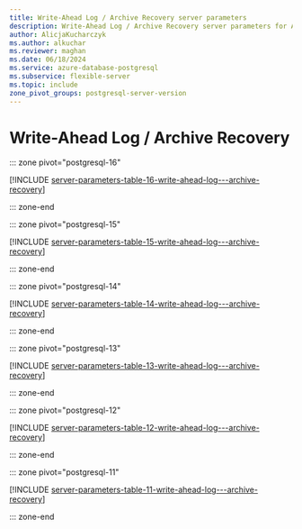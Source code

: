 ```yaml
---
title: Write-Ahead Log / Archive Recovery server parameters
description: Write-Ahead Log / Archive Recovery server parameters for Azure Database for PostgreSQL - Flexible Server.
author: AlicjaKucharczyk
ms.author: alkuchar
ms.reviewer: maghan
ms.date: 06/18/2024
ms.service: azure-database-postgresql
ms.subservice: flexible-server
ms.topic: include
zone_pivot_groups: postgresql-server-version
---
```

# Write-Ahead Log / Archive Recovery


::: zone pivot="postgresql-16"

[!INCLUDE [server-parameters-table-16-write-ahead-log---archive-recovery](./includes/server-parameters-table-16-write-ahead-log---archive-recovery.md)]

::: zone-end


::: zone pivot="postgresql-15"

[!INCLUDE [server-parameters-table-15-write-ahead-log---archive-recovery](./includes/server-parameters-table-15-write-ahead-log---archive-recovery.md)]

::: zone-end


::: zone pivot="postgresql-14"

[!INCLUDE [server-parameters-table-14-write-ahead-log---archive-recovery](./includes/server-parameters-table-14-write-ahead-log---archive-recovery.md)]

::: zone-end


::: zone pivot="postgresql-13"

[!INCLUDE [server-parameters-table-13-write-ahead-log---archive-recovery](./includes/server-parameters-table-13-write-ahead-log---archive-recovery.md)]

::: zone-end


::: zone pivot="postgresql-12"

[!INCLUDE [server-parameters-table-12-write-ahead-log---archive-recovery](./includes/server-parameters-table-12-write-ahead-log---archive-recovery.md)]

::: zone-end


::: zone pivot="postgresql-11"

[!INCLUDE [server-parameters-table-11-write-ahead-log---archive-recovery](./includes/server-parameters-table-11-write-ahead-log---archive-recovery.md)]

::: zone-end


